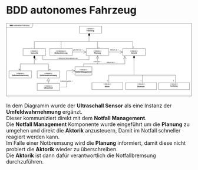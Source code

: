 # BDD autonomes Fahrzeug

![blockdefinitiondiagram.drawio.png](blockdefinitiondiagram.drawio.png)

In dem Diagramm wurde der **Ultraschall Sensor** als eine Instanz der **Umfeldwahrnehmung** ergänzt.\
Dieser kommuniziert direkt mit dem **Notfall Management**.\
Die **Notfall Management** Komponente wurde eingeführt um die **Planung** zu umgehen und direkt die **Aktorik** anzusteuern,
Damit im Notfall schneller reagiert werden kann. \
Im Falle einer Notbremsung wird die **Planung** informiert, damit diese nicht probiert die **Aktorik** wieder zu überschreiben.\
Die **Aktorik** ist dann dafür verantwortlich die Notfallbremsung durchzuführen.
